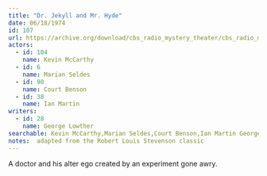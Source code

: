 ```yaml
---
title: "Dr. Jekyll and Mr. Hyde"
date: 06/18/1974
id: 107
url: https://archive.org/download/cbs_radio_mystery_theater/cbs_radio_mystery_theater-0101-0150.zip/cbs_radio_mystery_theater-0101-0150%2Fcbsrmt_0107_dr_jekyll_and_mr_hyde.mp3
actors:  
  - id: 104
    name: Kevin McCarthy  
  - id: 6
    name: Marian Seldes  
  - id: 90
    name: Court Benson  
  - id: 38
    name: Ian Martin
writers:  
  - id: 28
    name: George Lowther
searchable: Kevin McCarthy,Marian Seldes,Court Benson,Ian Martin George Lowther
notes:  adapted from the Robert Louis Stevenson classic
---
```

A doctor and his alter ego created by an experiment gone awry.